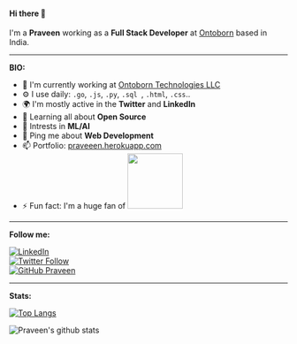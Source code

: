 #### Hi there 👋

I'm a **Praveen** working as a **Full Stack Developer** at [Ontoborn](https://ontoborn.com) based in India.

---
 
**BIO:**

- 🏢  I'm currently working at [Ontoborn Technologies LLC](https://ontoborn.com)
- ⚙️ I use daily: `.go`, `.js`, `.py`, `.sql `, `.html`, `.css`..
- 🌍 I'm mostly active in the **Twitter** and **LinkedIn**
- 🌱 Learning all about **Open Source**
- 🤖 Intrests in **ML/AI**
- 💬 Ping me about **Web Development**
- 📫 Portfolio: [praveeen.herokuapp.com](https://praveeen.herokuapp.com) 
- ⚡️ Fun fact: I'm a huge fan of <img class="img-responsive" width="100" src="https://upload.wikimedia.org/wikipedia/commons/b/bc/Friends_logo.svg">

---

**Follow me:**

[![LinkedIn](https://img.shields.io/badge/-Praveen-blue?&logo=Linkedin&logoColor=white)](https://www.linkedin.com/in/praveenrp-/) <br>
[![Twitter Follow](https://img.shields.io/twitter/follow/prave__in?style=social)](https://twitter.com/praveenrm-) <br>
[![GitHub Praveen](https://img.shields.io/github/followers/praveeenr?label=follow&style=social)](https://github.com/praveeen-rm) 

<hr>

**Stats:**

[![Top Langs](https://github-readme-stats.vercel.app/api/top-langs/?username=praveeenr&layout=compact)](https://github.com/praveeenr/github-readme-stats)


![Praveen's github stats](https://github-readme-stats.vercel.app/api?username=praveeenr&show_icons=true&layout=compact)



